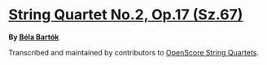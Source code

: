 # [String Quartet No.2, Op.17 (Sz.67)][set]

__By [Béla Bartók][composer]__

[set]: https://musescore.com/openscore-string-quartets/sets/5530433
[composer]: https://musescore.com/openscore-string-quartets/sets?order=title&text=Bartók,+Béla

Transcribed and maintained by contributors to [OpenScore String Quartets].

[OpenScore String Quartets]: https://musescore.com/openscore-string-quartets
